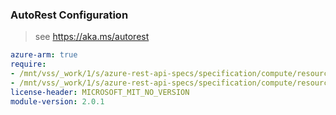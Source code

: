 ### AutoRest Configuration

> see https://aka.ms/autorest

``` yaml
azure-arm: true
require:
- /mnt/vss/_work/1/s/azure-rest-api-specs/specification/compute/resource-manager/readme.md
- /mnt/vss/_work/1/s/azure-rest-api-specs/specification/compute/resource-manager/readme.go.md
license-header: MICROSOFT_MIT_NO_VERSION
module-version: 2.0.1
```